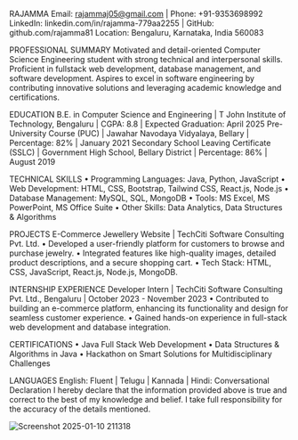 RAJAMMA
Email: rajammaj05@gmail.com | Phone: +91-9353698992
LinkedIn: linkedin.com/in/rajamma-779aa2255 | GitHub: github.com/rajamma81
Location: Bengaluru, Karnataka, India 560083

PROFESSIONAL SUMMARY
Motivated and detail-oriented Computer Science Engineering student with strong technical and interpersonal skills. Proficient in fullstack web development, database management, and software development. Aspires to excel in software engineering by contributing
innovative solutions and leveraging academic knowledge and certifications.

EDUCATION
B.E. in Computer Science and Engineering | T John Institute of Technology, Bengaluru | CGPA: 8.8 | Expected Graduation: April 2025
Pre-University Course (PUC) | Jawahar Navodaya Vidyalaya, Bellary | Percentage: 82% | January 2021
Secondary School Leaving Certificate (SSLC) | Government High School, Bellary District | Percentage: 86% | August 2019

TECHNICAL SKILLS
• Programming Languages: Java, Python, JavaScript
• Web Development: HTML, CSS, Bootstrap, Tailwind CSS, React.js, Node.js
• Database Management: MySQL, SQL, MongoDB
• Tools: MS Excel, MS PowerPoint, MS Office Suite
• Other Skills: Data Analytics, Data Structures & Algorithms

PROJECTS
E-Commerce Jewellery Website | TechCiti Software Consulting Pvt. Ltd.
• Developed a user-friendly platform for customers to browse and purchase jewelry.
• Integrated features like high-quality images, detailed product descriptions, and a secure shopping cart.
• Tech Stack: HTML, CSS, JavaScript, React.js, Node.js, MongoDB.

INTERNSHIP EXPERIENCE
Developer Intern | TechCiti Software Consulting Pvt. Ltd., Bengaluru | October 2023 - November 2023
• Contributed to building an e-commerce platform, enhancing its functionality and design for seamless customer experience.
• Gained hands-on experience in full-stack web development and database integration.

CERTIFICATIONS
• Java Full Stack Web Development
• Data Structures & Algorithms in Java
• Hackathon on Smart Solutions for Multidisciplinary Challenges

LANGUAGES
English: Fluent | Telugu | Kannada | Hindi: Conversational
Declaration
I hereby declare that the information provided above is true and correct to the best of my knowledge and belief. I take full responsibility
for the accuracy of the details mentioned.

![Screenshot 2025-01-10 211318](https://github.com/user-attachments/assets/ae9df568-cc58-40aa-9035-eeab378e10b5)
